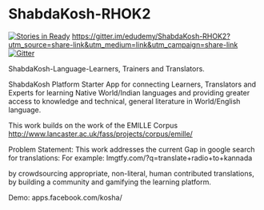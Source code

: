 ShabdaKosh-RHOK2
================
[![Stories in Ready](https://badge.waffle.io/edudemy/shabdakosh-rhok2.png?label=ready&title=Ready)](http://waffle.io/edudemy/shabdakosh-rhok2)
https://gitter.im/edudemy/ShabdaKosh-RHOK2?utm_source=share-link&utm_medium=link&utm_campaign=share-link
[![Gitter](https://badges.gitter.im/Join%20Chat.svg)](https://gitter.im/edudemy/ShabdaKosh-RHOK2?utm_source=badge&utm_medium=badge&utm_campaign=pr-badge)

ShabdaKosh-Language-Learners, Trainers and Translators.

 ShabdaKosh Platform Starter App for connecting Learners, Translators and Experts for learning Native World/Indian languages 
 and providing greater access to knowledge and technical, general literature in World/English language.
 
 This work builds on the work of the EMILLE Corpus
 http://www.lancaster.ac.uk/fass/projects/corpus/emille/

Problem Statement:
This work addresses the current Gap in google search for translations:
For example: lmgtfy.com/?q=translate+radio+to+kannada

by crowdsourcing appropriate, non-literal, human contributed translations, 
by building a community and gamifying the learning platform.

Demo: apps.facebook.com/kosha/
